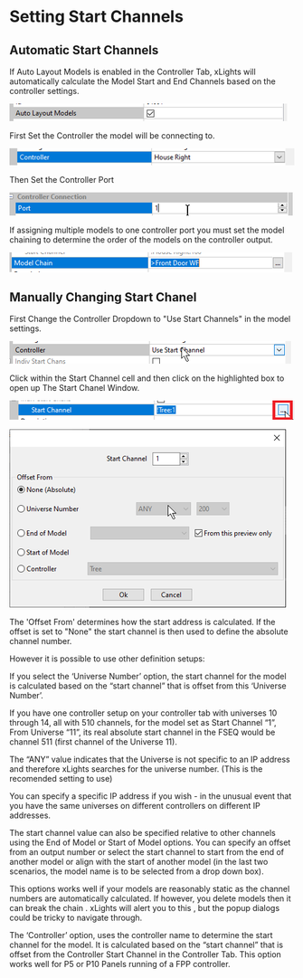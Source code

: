 # Setting Start Channels

## Automatic Start Channels

If Auto Layout Models is enabled in the Controller Tab, xLights will automatically calculate the Model Start and End Channels based on the controller settings.

![](<../../../../.gitbook/assets/image (867).png>)

First Set the Controller the model will be connecting to.

![](<../../../../.gitbook/assets/image (890).png>)

Then Set the Controller Port

![](<../../../../.gitbook/assets/image (39).png>)

If assigning multiple models to one controller port you must set the model chaining to determine the order of the models on the controller output.

![](<../../../../.gitbook/assets/image (760).png>)

## Manually **Changing Start Chanel**

First Change the Controller Dropdown to "Use Start Channels" in the model settings.

![](<../../../../.gitbook/assets/image (168).png>)

Click within the Start Channel cell and then click on the highlighted box to open up The Start Chanel Window. &#x20;

![](<../../../../.gitbook/assets/image (347).png>)

![](<../../../../.gitbook/assets/image (72).png>)

The 'Offset From' determines how the start address is calculated. If the offset is set to "None" the start channel is then used to define the absolute channel number.&#x20;

However it is possible to use other definition setups:

If you select the ‘Universe Number’ option, the start channel for the model is calculated based on the “start channel” that is offset from this ‘Universe Number’.&#x20;

If you have one controller setup on your controller tab with universes 10 through 14, all with 510 channels, for the model set as Start Channel “1”, From Universe “11”, its real absolute start channel in the FSEQ would be channel 511  (first channel of the Universe 11).

The “ANY” value indicates that the Universe is not specific to an IP address and therefore xLights searches for the universe number. (This is the recomended setting to use)

You can specify a specific IP address if you wish - in the unusual event that you have the same universes on different controllers on different IP addresses.  &#x20;

The start channel value can also be specified relative to other channels using the End of Model or Start of Model options. You can specify an offset from an output number or select the start channel to start from the end of another model or align with the start of another model (in the last two scenarios, the model name  is to be selected from a drop down box).

This options works well if your models are reasonably static as the channel numbers are automatically calculated. If however, you delete models then it can break the chain . xLights will alert you to this , but the popup dialogs could be tricky to navigate through.

The ‘Controller’ option, uses the controller name to determine the start channel for the model. It is calculated based on the “start channel” that is offset from the Controller Start Channel in the Controller Tab. This option works well for P5 or P10 Panels running of a FPP controller.

